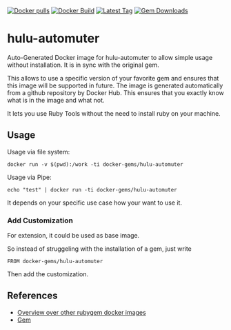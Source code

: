 [![Docker pulls](https://img.shields.io/docker/pulls/rubygem/hulu-automuter.svg)](https://hub.docker.com/r/rubygem/hulu-automuter/)
[![Docker Build](https://img.shields.io/docker/automated/rubygem/hulu-automuter.svg)](https://hub.docker.com/r/rubygem/hulu-automuter/)
[![Latest Tag](https://img.shields.io/github/tag/docker-rubygem/hulu-automuter.svg)](https://hub.docker.com/r/rubygem/hulu-automuter/)
[![Gem Downloads](https://img.shields.io/gem/dt/hulu-automuter.svg)](https://rubygems.org/gems/hulu-automuter/)
# hulu-automuter

Auto-Generated Docker image for hulu-automuter to allow simple usage without installation.
It is in sync with the original gem.

This allows to use a specific version of your favorite gem and ensures that this image will be supported in future.
The image is generated automatically from a github repository by Docker Hub.
This ensures that you exactly know what is in the image and what not.

It lets you use Ruby Tools without the need to install ruby on your machine.

## Usage

Usage via file system:

`docker run -v $(pwd):/work -ti docker-gems/hulu-automuter`

Usage via Pipe:

`echo "test" | docker run -ti docker-gems/hulu-automuter`

It depends on your specific use case how your want to use it.

### Add Customization

For extension, it could be used as base image.

So instead of struggeling with the installation of a gem, just write

`FROM docker-gems/hulu-automuter`

Then add the customization.

## References

 - [Overview over other rubygem docker images](https://github.com/thinkbot/docker-rubygem)
 - [Gem](https://rubygems.org/gems/hulu-automuter/)
